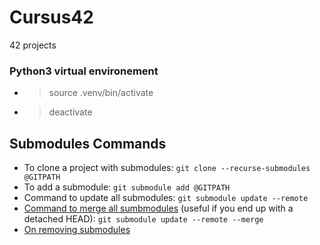 # Cursus42

42 projects

### Python3 virtual environement
* >source .venv/bin/activate
* >deactivate

## Submodules Commands
* To clone a project with submodules: `git clone --recurse-submodules @GITPATH`
* To add a submodule: `git submodule add @GITPATH`
* Command to update all submodules: `git submodule update --remote`
* [Command to merge all sumbmodules](https://stackoverflow.com/questions/18770545/why-is-my-git-submodule-head-detached-from-master/55570998#55570998) (useful if you end up with a detached HEAD): `git submodule update --remote --merge`
* [On removing submodules](https://www.atlassian.com/git/articles/core-concept-workflows-and-tips)

